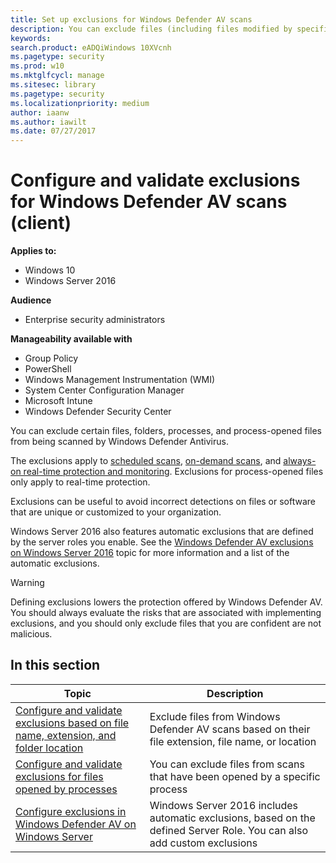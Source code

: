 ```yaml
---
title: Set up exclusions for Windows Defender AV scans
description: You can exclude files (including files modified by specified processes) and folders from being scanned by Windows Defender AV. Validate your exclusions with PowerShell.
keywords: 
search.product: eADQiWindows 10XVcnh
ms.pagetype: security
ms.prod: w10
ms.mktglfcycl: manage
ms.sitesec: library
ms.pagetype: security
ms.localizationpriority: medium
author: iaanw
ms.author: iawilt
ms.date: 07/27/2017
---
```


# Configure and validate exclusions for Windows Defender AV scans (client)


**Applies to:**

- Windows 10
- Windows Server 2016

**Audience**

- Enterprise security administrators


**Manageability available with**

- Group Policy
- PowerShell
- Windows Management Instrumentation (WMI)
- System Center Configuration Manager
- Microsoft Intune
- Windows Defender Security Center

You can exclude certain files, folders, processes, and process-opened files from being scanned by Windows Defender Antivirus. 

The exclusions apply to [scheduled scans](scheduled-catch-up-scans-windows-defender-antivirus.md), [on-demand scans](run-scan-windows-defender-antivirus.md), and [always-on real-time protection and monitoring](configure-real-time-protection-windows-defender-antivirus.md). Exclusions for process-opened files only apply to real-time protection.

Exclusions can be useful to avoid incorrect detections on files or software that are unique or customized to your organization.

Windows Server 2016 also features automatic exclusions that are defined by the server roles you enable. See the [Windows Defender AV exclusions on Windows Server 2016](configure-server-exclusions-windows-defender-antivirus.md) topic for more information and a list of the automatic exclusions.

>[!WARNING]
>Defining exclusions lowers the protection offered by Windows Defender AV. You should always evaluate the risks that are associated with implementing exclusions, and you should only exclude files that you are confident are not malicious.

## In this section

Topic | Description 
---|---
[Configure and validate exclusions based on file name, extension, and folder location](configure-extension-file-exclusions-windows-defender-antivirus.md) | Exclude files from Windows Defender AV scans based on their file extension, file name, or location
[Configure and validate exclusions for files opened by processes](configure-process-opened-file-exclusions-windows-defender-antivirus.md) | You can exclude files from scans that have been opened by a specific process
[Configure exclusions in Windows Defender AV on Windows Server](configure-server-exclusions-windows-defender-antivirus.md) | Windows Server 2016 includes automatic exclusions, based on the defined Server Role. You can also add custom exclusions

